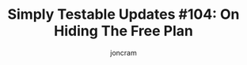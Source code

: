 ---
title: "Simply Testable Updates #104: On Hiding The Free Plan"
author: joncram
newsletter_meta:
    issue_number: 104th
    url: https://us5.campaign-archive2.com/?u=ac75e33d993d2b502e333ddd0&amp;id=bf8ed53c66
    highlights:
      - <a href="https://us5.campaign-archive2.com/?u=ac75e33d993d2b502e333ddd0&amp;id=bf8ed53c66#free-plan-hidden">Free Plan Hidden</a>
      - <a href="https://us5.campaign-archive2.com/?u=ac75e33d993d2b502e333ddd0&amp;id=bf8ed53c66#how-this-came-to-be">How This Came To Be</a>
      - <a href="https://us5.campaign-archive2.com/?u=ac75e33d993d2b502e333ddd0&amp;id=bf8ed53c66#fewer-new-signups">Won't This Result In Fewer New Signups?</a>
      - <a href="https://us5.campaign-archive2.com/?u=ac75e33d993d2b502e333ddd0&amp;id=bf8ed53c66#benefits-to-new-users">Benefits To New Users</a>
    closing_sentence: Expect the next newsletter in a week from now on 3 September 2014
---